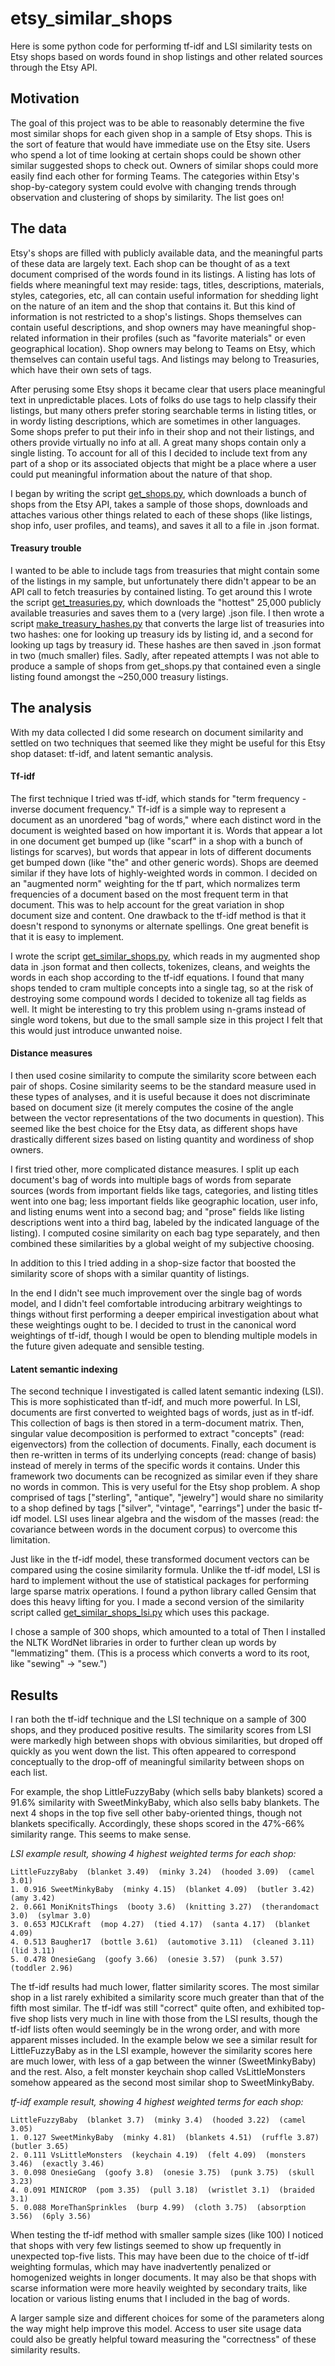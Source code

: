 # etsy_similar_shops


Here is some python code for performing tf-idf and LSI similarity tests on Etsy shops based on words found in shop listings and other related sources through the Etsy API.

## Motivation

The goal of this project was to be able to reasonably determine the five most similar shops for each given shop in a sample of Etsy shops. This is the sort of feature that would have immediate use on the Etsy site. Users who spend a lot of time looking at certain shops could be shown other similar suggested shops to check out. Owners of similar shops could more easily find each other for forming Teams. The categories within Etsy's shop-by-category system could evolve with changing trends through observation and clustering of shops by similarity. The list goes on!

## The data

Etsy's shops are filled with publicly available data, and the meaningful parts of these data are largely text. Each shop can be thought of as a text document comprised of the words found in its listings. A listing has lots of fields where meaningful text may reside: tags, titles, descriptions, materials, styles, categories, etc, all can contain useful information for shedding light on the nature of an item and the shop that contains it. But this kind of information is not restricted to a shop's listings. Shops themselves can contain useful descriptions, and shop owners may have meaningful shop-related information in their profiles (such as "favorite materials" or even geographical location). Shop owners may belong to Teams on Etsy, which themselves can contain useful tags. And listings may belong to Treasuries, which have their own sets of tags.

After perusing some Etsy shops it became clear that users place meaningful text in unpredictable places. Lots of folks do use tags to help classify their listings, but many others prefer storing searchable terms in listing titles, or in wordy listing descriptions, which are sometimes in other languages. Some shops prefer to put their info in their shop and not their listings, and others provide virtually no info at all. A great many shops contain only a single listing. To account for all of this I decided to include text from any part of a shop or its associated objects that might be a place where a user could put meaningful information about the nature of that shop. 

I began by writing the script [get_shops.py](https://github.com/jeffjeffjeffrey/etsy_similar_shops/blob/master/get_shops.py), which downloads a bunch of shops from the Etsy API, takes a sample of those shops, downloads and attaches various other things related to each of these shops (like listings, shop info, user profiles, and teams), and saves it all to a file in .json format. 

#### Treasury trouble

I wanted to be able to include tags from treasuries that might contain some of the listings in my sample, but unfortunately there didn't appear to be an API call to fetch treasuries by contained listing. To get around this I wrote the script [get_treasuries.py](https://github.com/jeffjeffjeffrey/etsy_similar_shops/blob/master/get_treasuries.py), which downloads the "hottest" 25,000 publicly available treasuries and saves them to a (very large) .json file. I then wrote a script [make_treasury_hashes.py](https://github.com/jeffjeffjeffrey/etsy_similar_shops/blob/master/make_treasury_hashes.py) that converts the large list of treasuries into two hashes: one for looking up treasury ids by listing id, and a second for looking up tags by treasury id. These hashes are then saved in .json format in two (much smaller) files. Sadly, after repeated attempts I was not able to produce a sample of shops from get_shops.py that contained even a single listing found amongst the ~250,000 treasury listings.

## The analysis

With my data collected I did some research on document similarity and settled on two techniques that seemed like they might be useful for this Etsy shop dataset: tf-idf, and latent semantic analysis.

#### Tf-idf

The first technique I tried was tf-idf, which stands for "term frequency - inverse document frequency." Tf-idf is a simple way to represent a document as an unordered "bag of words," where each distinct word in the document is weighted based on how important it is. Words that appear a lot in one document get bumped up (like "scarf" in a shop with a bunch of listings for scarves), but words that appear in lots of different documents get bumped down (like "the" and other generic words). Shops are deemed similar if they have lots of highly-weighted words in common. I decided on an "augmented norm" weighting for the tf part, which normalizes term frequencies of a document based on the most frequent term in that document. This was to help account for the great variation in shop document size and content. One drawback to the tf-idf method is that it doesn't respond to synonyms or alternate spellings. One great benefit is that it is easy to implement.

I wrote the script [get_similar_shops.py](https://github.com/jeffjeffjeffrey/etsy_similar_shops/blob/master/get_similar_shops.py), which reads in my augmented shop data in .json format and then collects, tokenizes, cleans, and weights the words in each shop according to the tf-idf equations. I found that many shops tended to cram multiple concepts into a single tag, so at the risk of destroying some compound words I decided to tokenize all tag fields as well. It might be interesting to try this problem using n-grams instead of single word tokens, but due to the small sample size in this project I felt that this would just introduce unwanted noise.

#### Distance measures

I then used cosine similarity to compute the similarity score between each pair of shops. Cosine similarity seems to be the standard measure used in these types of analyses, and it is useful because it does not discriminate based on document size (it merely computes the cosine of the angle between the vector representations of the two documents in question). This seemed like the best choice for the Etsy data, as different shops have drastically different sizes based on listing quantity and wordiness of shop owners. 

I first tried other, more complicated distance measures. I split up each document's bag of words into multiple bags of words from separate sources (words from important fields like tags, categories, and listing titles went into one bag; less important fields like geographic location, user info, and listing enums went into a second bag; and "prose" fields like listing descriptions went into a third bag, labeled by the indicated language of the listing). I computed cosine similarity on each bag type separately, and then combined these similarities by a global weight of my subjective choosing. 

In addition to this I tried adding in a shop-size factor that boosted the similarity score of shops with a similar quantity of listings. 

In the end I didn't see much improvement over the single bag of words model, and I didn't feel comfortable introducing arbitrary weightings to things without first performing a deeper empirical investigation about what these weightings ought to be. I decided to trust in the canonical word weightings of tf-idf, though I would be open to blending multiple models in the future given adequate and sensible testing.

#### Latent semantic indexing

The second technique I investigated is called latent semantic indexing (LSI). This is more sophisticated than tf-idf, and much more powerful. In LSI, documents are first converted to weighted bags of words, just as in tf-idf. This collection of bags is then stored in a term-document matrix. Then, singular value decomposition is performed to extract "concepts" (read: eigenvectors) from the collection of documents. Finally, each document is then re-written in terms of its underlying concepts (read: change of basis) instead of merely in terms of the specific words it contains. Under this framework two documents can be recognized as similar even if they share no words in common. This is very useful for the Etsy shop problem. A shop comprised of tags ["sterling", "antique", "jewelry"] would share no similarity to a shop defined by tags ["silver", "vintage", "earrings"] under the basic tf-idf model. LSI uses linear algebra and the wisdom of the masses (read: the covariance between words in the document corpus) to overcome this limitation. 

Just like in the tf-idf model, these transformed document vectors can be compared using the cosine similarity formula. Unlike the tf-idf model, LSI is hard to implement without the use of statistical packages for performing large sparse matrix operations. I found a python library called Gensim that does this heavy lifting for you. I made a second version of the similarity script called [get_similar_shops_lsi.py](https://github.com/jeffjeffjeffrey/etsy_similar_shops/blob/master/get_similar_shops_lsi.py) which uses this package. 

I chose a sample of 300 shops, which amounted to a total of  Then I installed the NLTK WordNet libraries in order to further clean up words by "lemmatizing" them. (This is a process which converts a word to its root, like "sewing" -> "sew.")

## Results

I ran both the tf-idf technique and the LSI technique on a sample of 300 shops, and they produced positive results. The similarity scores from LSI were markedly high between shops with obvious similarities, but droped off quickly as you went down the list. This often appeared to correspond conceptually to the drop-off of meaningful similarity between shops on each list. 

For example, the shop LittleFuzzyBaby (which sells baby blankets) scored a 91.6% similarity with SweetMinkyBaby, which also sells baby blankets. The next 4 shops in the top five sell other baby-oriented things, though not blankets specifically. Accordingly, these shops scored in the 47%-66% similarity range. This seems to make sense.

_LSI example result, showing 4 highest weighted terms for each shop:_

    LittleFuzzyBaby  (blanket 3.49)  (minky 3.24)  (hooded 3.09)  (camel 3.01)
    1. 0.916 SweetMinkyBaby  (minky 4.15)  (blanket 4.09)  (butler 3.42)  (amy 3.42)
    2. 0.661 MoniKnitsThings  (booty 3.6)  (knitting 3.27)  (therandomact 3.0)  (sylmar 3.0)
    3. 0.653 MJCLKraft  (mop 4.27)  (tied 4.17)  (santa 4.17)  (blanket 4.09)
    4. 0.513 Baugher17  (bottle 3.61)  (automotive 3.11)  (cleaned 3.11)  (lid 3.11)
    5. 0.478 OnesieGang  (goofy 3.66)  (onesie 3.57)  (punk 3.57)  (toddler 2.96)

The tf-idf results had much lower, flatter similarity scores. The most similar shop in a list rarely exhibited a similarity score much greater than that of the fifth most similar. The tf-idf was still "correct" quite often, and exhibited top-five shop lists very much in line with those from the LSI results, though the tf-idf lists often would seemingly be in the wrong order, and with more apparent misses included. In the example below we see a similar result for LittleFuzzyBaby as in the LSI example, however the similarity scores here are much lower, with less of a gap between the winner (SweetMinkyBaby) and the rest. Also, a felt monster keychain shop called VsLittleMonsters somehow appeared as the second most similar shop to SweetMinkyBaby.

_tf-idf example result, showing 4 highest weighted terms for each shop:_

    LittleFuzzyBaby  (blanket 3.7)  (minky 3.4)  (hooded 3.22)  (camel 3.05)
    1. 0.127 SweetMinkyBaby  (minky 4.81)  (blankets 4.51)  (ruffle 3.87)  (butler 3.65)
    2. 0.111 VsLittleMonsters  (keychain 4.19)  (felt 4.09)  (monsters 3.46)  (exactly 3.46)
    3. 0.098 OnesieGang  (goofy 3.8)  (onesie 3.75)  (punk 3.75)  (skull 3.23)
    4. 0.091 MINICROP  (pom 3.35)  (pull 3.18)  (wristlet 3.1)  (braided 3.1)
    5. 0.088 MoreThanSprinkles  (burp 4.99)  (cloth 3.75)  (absorption 3.56)  (6ply 3.56)

When testing the tf-idf method with smaller sample sizes (like 100) I noticed that shops with very few listings seemed to show up frequently in unexpected top-five lists. This may have been due to the choice of tf-idf weighting formulas, which may have inadvertently penalized or homogenized weights in longer documents. It may also be that shops with scarse information were more heavily weighted by secondary traits, like location or various listing enums that I included in the bag of words. 

A larger sample size and different choices for some of the parameters along the way might help improve this model. Access to user site usage data could also be greatly helpful toward measuring the "correctness" of these similarity results. 




  


  
